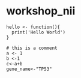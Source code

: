 # workshop_nii


```{R Basics}
hello <- function(){
  print('Hello World')
}

# this is a comment
a <- 1
b <-1
c<-a+b
gene_name<-"TP53"


```

